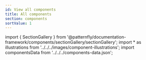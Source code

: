 ```yaml
---
id: View all components
title: All components
section: components
sortValue: 1
---
```


import { SectionGallery } from '@patternfly/documentation-framework/components/sectionGallery/sectionGallery';
import * as illustrations from '../../../images/component-illustrations';
import componentsData from '../../../components-data.json';

<SectionGallery
  section="components"
  illustrations={illustrations}
  galleryItemsData={componentsData}
  placeholderText="Search components by name"
  parseSubsections={true}
/>
